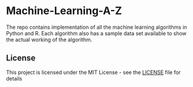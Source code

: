 # Machine-Learning-A-Z
The repo contains implementation of all the machine learning algorithms in Python and R. Each algorithm also has a sample data set available to show the actual working of the algorithm.

## License

This project is licensed under the MIT License - see the [LICENSE](LICENSE) file for details
